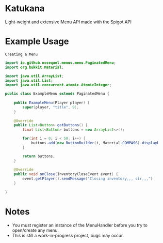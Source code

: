 # Katukana
Light-weight and extensive Menu API made with the Spigot API

# Example Usage
``Creating a Menu``
```java
import io.github.nosequel.menus.menu.PaginatedMenu;
import org.bukkit.Material;

import java.util.ArrayList;
import java.util.List;
import java.util.concurrent.atomic.AtomicInteger;

public class ExampleMenu extends PaginatedMenu {
    
    public ExampleMenu(Player player) {
        super(player, "title", 9);
    }
 
    @Override
    public List<Button> getButtons() {        
        final List<Button> buttons = new ArrayList<>();

        for(int i = 0; i < 50; i++) {
            buttons.add(new ButtonBuilder(i, Material.COMPASS).displayName("Example Item").lore("Example Lore #" + i).action(type -> true));
        }

        return buttons;
    } 
    
    @Override
    public void onClose(InventoryCloseEvent event) {
        event.getPlayer().sendMessage("Closing inventory,,, sir,,,")
    }
    
}
```

# Notes
* You must register an instance of the  MenuHandler before you try to open/create any menu. 
* This is still a work-in-progress project, bugs may occur. 
